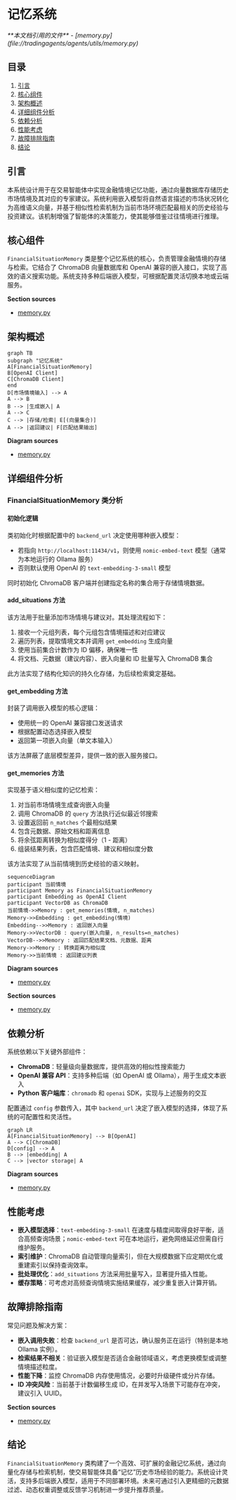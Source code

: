 # 记忆系统

<cite>
**本文档引用的文件**  
- [memory.py](file://tradingagents/agents/utils/memory.py)
</cite>

## 目录
1. [引言](#引言)
2. [核心组件](#核心组件)
3. [架构概述](#架构概述)
4. [详细组件分析](#详细组件分析)
5. [依赖分析](#依赖分析)
6. [性能考虑](#性能考虑)
7. [故障排除指南](#故障排除指南)
8. [结论](#结论)

## 引言
本系统设计用于在交易智能体中实现金融情境记忆功能，通过向量数据库存储历史市场情境及其对应的专家建议。系统利用嵌入模型将自然语言描述的市场状况转化为高维语义向量，并基于相似性检索机制为当前市场环境匹配最相关的历史经验与投资建议。该机制增强了智能体的决策能力，使其能够借鉴过往情境进行推理。

## 核心组件

`FinancialSituationMemory` 类是整个记忆系统的核心，负责管理金融情境的存储与检索。它结合了 ChromaDB 向量数据库和 OpenAI 兼容的嵌入接口，实现了高效的语义搜索功能。系统支持多种后端嵌入模型，可根据配置灵活切换本地或云端服务。

**Section sources**
- [memory.py](file://tradingagents/agents/utils/memory.py#L5-L66)

## 架构概述

```mermaid
graph TB
subgraph "记忆系统"
A[FinancialSituationMemory]
B[OpenAI Client]
C[ChromaDB Client]
end
D[市场情境输入] --> A
A --> B
B --> |生成嵌入| A
A --> C
C --> |存储/检索| E[(向量集合)]
A --> |返回建议| F[匹配结果输出]
```

**Diagram sources**
- [memory.py](file://tradingagents/agents/utils/memory.py#L5-L66)

## 详细组件分析

### FinancialSituationMemory 类分析

#### 初始化逻辑
类初始化时根据配置中的 `backend_url` 决定使用哪种嵌入模型：
- 若指向 `http://localhost:11434/v1`，则使用 `nomic-embed-text` 模型（通常为本地运行的 Ollama 服务）
- 否则默认使用 OpenAI 的 `text-embedding-3-small` 模型

同时初始化 ChromaDB 客户端并创建指定名称的集合用于存储情境数据。

#### add_situations 方法
该方法用于批量添加市场情境与建议对。其处理流程如下：
1. 接收一个元组列表，每个元组包含情境描述和对应建议
2. 遍历列表，提取情境文本并调用 `get_embedding` 生成向量
3. 使用当前集合计数作为 ID 偏移，确保唯一性
4. 将文档、元数据（建议内容）、嵌入向量和 ID 批量写入 ChromaDB 集合

此方法实现了结构化知识的持久化存储，为后续检索奠定基础。

#### get_embedding 方法
封装了调用嵌入模型的核心逻辑：
- 使用统一的 OpenAI 兼容接口发送请求
- 根据配置动态选择嵌入模型
- 返回第一项嵌入向量（单文本输入）

该方法屏蔽了底层模型差异，提供一致的嵌入服务接口。

#### get_memories 方法
实现基于语义相似度的记忆检索：
1. 对当前市场情境生成查询嵌入向量
2. 调用 ChromaDB 的 `query` 方法执行近似最近邻搜索
3. 设置返回前 `n_matches` 个最相似结果
4. 包含元数据、原始文档和距离信息
5. 将余弦距离转换为相似度得分（1 - 距离）
6. 组装结果列表，包含匹配情境、建议和相似度分数

该方法实现了从当前情境到历史经验的语义映射。

```mermaid
sequenceDiagram
participant 当前情境
participant Memory as FinancialSituationMemory
participant Embedding as OpenAI Client
participant VectorDB as ChromaDB
当前情境->>Memory : get_memories(情境, n_matches)
Memory->>Embedding : get_embedding(情境)
Embedding-->>Memory : 返回嵌入向量
Memory->>VectorDB : query(嵌入向量, n_results=n_matches)
VectorDB-->>Memory : 返回匹配结果文档、元数据、距离
Memory->>Memory : 转换距离为相似度
Memory->>当前情境 : 返回建议列表
```

**Diagram sources**
- [memory.py](file://tradingagents/agents/utils/memory.py#L5-L66)

**Section sources**
- [memory.py](file://tradingagents/agents/utils/memory.py#L5-L66)

## 依赖分析

系统依赖以下关键外部组件：
- **ChromaDB**：轻量级向量数据库，提供高效的相似性搜索能力
- **OpenAI 兼容 API**：支持多种后端（如 OpenAI 或 Ollama），用于生成文本嵌入
- **Python 客户端库**：`chromadb` 和 `openai` SDK，实现与上述服务的交互

配置通过 `config` 参数传入，其中 `backend_url` 决定了嵌入模型的选择，体现了系统的可配置性和灵活性。

```mermaid
graph LR
A[FinancialSituationMemory] --> B[OpenAI]
A --> C[ChromaDB]
D[config] --> A
B --> |embedding| A
C --> |vector storage| A
```

**Diagram sources**
- [memory.py](file://tradingagents/agents/utils/memory.py#L5-L66)

## 性能考虑

- **嵌入模型选择**：`text-embedding-3-small` 在速度与精度间取得良好平衡，适合高频查询场景；`nomic-embed-text` 可在本地运行，避免网络延迟但需自行维护服务。
- **索引维护**：ChromaDB 自动管理向量索引，但在大规模数据下应定期优化或重建索引以保持查询效率。
- **批处理优化**：`add_situations` 方法采用批量写入，显著提升插入性能。
- **缓存策略**：可考虑对高频查询情境实施结果缓存，减少重复嵌入计算开销。

## 故障排除指南

常见问题及解决方案：
- **嵌入调用失败**：检查 `backend_url` 是否可达，确认服务正在运行（特别是本地 Ollama 实例）。
- **检索结果不相关**：验证嵌入模型是否适合金融领域语义，考虑更换模型或调整情境描述粒度。
- **性能下降**：监控 ChromaDB 内存使用情况，必要时升级硬件或分片存储。
- **ID 冲突风险**：当前基于计数偏移生成 ID，在并发写入场景下可能存在冲突，建议引入 UUID。

**Section sources**
- [memory.py](file://tradingagents/agents/utils/memory.py#L5-L66)

## 结论

`FinancialSituationMemory` 类构建了一个高效、可扩展的金融记忆系统，通过向量化存储与检索机制，使交易智能体具备“记忆”历史市场经验的能力。系统设计灵活，支持多后端嵌入模型，适用于不同部署环境。未来可通过引入更精细的元数据过滤、动态权重调整或反馈学习机制进一步提升推荐质量。